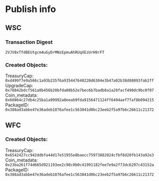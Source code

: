 # Publish info
## WSC
### Transaction Digest
`2VJV8xTfdBEUtgcm4uGyDrMNzEpmuAhRUqXEzUrH9rFT`
### Created Objects:
TreasuryCap: `0xd499f7e9a566c1a93b235f6a935447640220d6304e3b47a02b38d88093fab2ff`
UpgradeCap: `0x78842bdcf561a8b456b20bfda08b52e7bec6b7badb8a1a20facf490dc9bc0f07`
Coin_metadata: `0x60864c27db4c25ba1a99992a0eeab9fda9156471124ff6494aef7faf8b094215`
PackageID:
`0x388ad3abbe47e36adeb1876afee1c563841d0bc23eeb2f5a97b6c26611c21372`

## WFC
### Created Objects:
TreasuryCap: `0x6542427cc942ddbfa44d17e51955e8baecc75973882024cfbf8d20fb143a92e3`
Coin_metadata: `0x23ba261f74d665d921193ee2c98c0b0c41991182fee7e9a2f73dc6297c43152a`
PackageID:
`0x388ad3abbe47e36adeb1876afee1c563841d0bc23eeb2f5a97b6c26611c21372`

